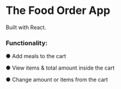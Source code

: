 # The Food Order App

Built with React.

### Functionality:

● Add meals to the cart

● View items & total amount inside the cart

● Change amount or items from the cart
